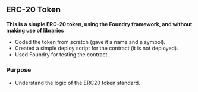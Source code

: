 ## ERC-20 Token

**This is a simple ERC-20 token, using the Foundry framework, and without making use of libraries**

-   Coded the token from scratch (gave it a name and a symbol).
-   Created a simple deploy script for the contract (it is not deployed).
-   Used Foundry for testing the contract.

### Purpose

-   Understand the logic of the ERC20 token standard.
